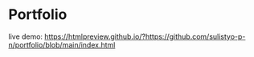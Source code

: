 # Portfolio

live demo: https://htmlpreview.github.io/?https://github.com/sulistyo-p-n/portfolio/blob/main/index.html
